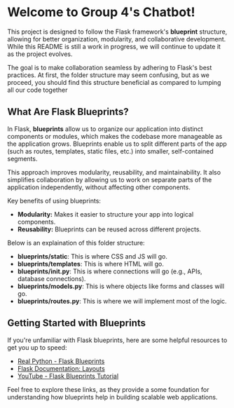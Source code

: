 # Welcome to Group 4's Chatbot!


This project is designed to follow the Flask framework's **blueprint** structure, allowing for better organization, modularity, and collaborative development. While this README is still a work in progress, we will continue to update it as the project evolves.

The goal is to make collaboration seamless by adhering to Flask's best practices. At first, the folder structure may seem confusing, but as we proceed, you should find this structure beneficial as compared to lumping all our code together

## What Are Flask Blueprints?

In Flask, **blueprints** allow us to organize our application into distinct components or modules, which makes the codebase more manageable as the application grows. Blueprints enable us to split different parts of the app (such as routes, templates, static files, etc.) into smaller, self-contained segments.

This approach improves modularity, reusability, and maintainability. It also simplifies collaboration by allowing us to work on separate parts of the application independently, without affecting other components.

Key benefits of using blueprints:

-   **Modularity:** Makes it easier to structure your app into logical components.
-   **Reusability:** Blueprints can be reused across different projects.

Below is an explaination of this folder structure:

- **blueprints/static**: This is where CSS and JS will go.
- **blueprints/templates**: This is where HTML will go.
- **blueprints/__init__.py**: This is where connections will go (e.g., APIs, database connections).
- **blueprints/models.py**: This is where objects like forms and classes will go.
- **blueprints/routes.py**: This is where we will implement most of the logic.

## Getting Started with Blueprints

If you're unfamiliar with Flask blueprints, here are some helpful resources to get you up to speed:

-   [Real Python - Flask Blueprints](https://realpython.com/flask-blueprint/)
-   [Flask Documentation: Layouts](https://flask.palletsprojects.com/en/3.0.x/tutorial/layout/)
-   [YouTube - Flask Blueprints Tutorial](https://www.youtube.com/watch?v=_LMiUOYDxzE)

Feel free to explore these links, as they provide a some foundation for understanding how blueprints help in building scalable web applications.
